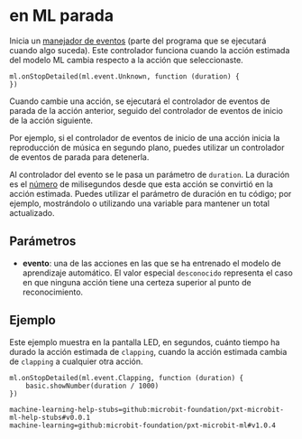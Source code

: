# en ML parada

Inicia un [manejador de eventos](/reference/event-handler) (parte del programa que se ejecutará cuando algo suceda). Este controlador funciona cuando la acción estimada del modelo ML cambia respecto a la acción que seleccionaste.

```sig
ml.onStopDetailed(ml.event.Unknown, function (duration) {
})
```

Cuando cambie una acción, se ejecutará el controlador de eventos de parada de la acción anterior, seguido del controlador de eventos de inicio de la acción siguiente.

Por ejemplo, si el controlador de eventos de inicio de una acción inicia la reproducción de música en segundo plano, puedes utilizar un controlador de eventos de parada para detenerla.

Al controlador del evento se le pasa un parámetro de `duration`. La duración es el [número](/types/number) de milisegundos desde que esta acción se convirtió en la acción estimada. Puedes utilizar el parámetro de duración en tu código; por ejemplo, mostrándolo o utilizando una variable para mantener un total actualizado.

## Parámetros

- **evento**: una de las acciones en las que se ha entrenado el modelo de aprendizaje automático. El valor especial `desconocido` representa el caso en que ninguna acción tiene una certeza superior al punto de reconocimiento.

## Ejemplo

Este ejemplo muestra en la pantalla LED, en segundos, cuánto tiempo ha durado la acción estimada de `clapping`, cuando la acción estimada cambia de `clapping` a cualquier otra acción.

```blocks
ml.onStopDetailed(ml.event.Clapping, function (duration) {
    basic.showNumber(duration / 1000)
})
```

```package
machine-learning-help-stubs=github:microbit-foundation/pxt-microbit-ml-help-stubs#v0.0.1
machine-learning=github:microbit-foundation/pxt-microbit-ml#v1.0.4
```
